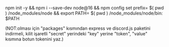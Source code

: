 npm init -y && npm i --save-dev node@16 && npm config set prefix= $( pwd ) /node_modules/node &&  export PATH= $( pwd ) /node_modules/node/bin: $PATH

(NOT:olması için "packages" kısmından express ve discord.js paketini indirmeli, kilit işaretli "secret" yerindeki "key" yerine "token", "value" kısmına botun tokenini yaz.)
